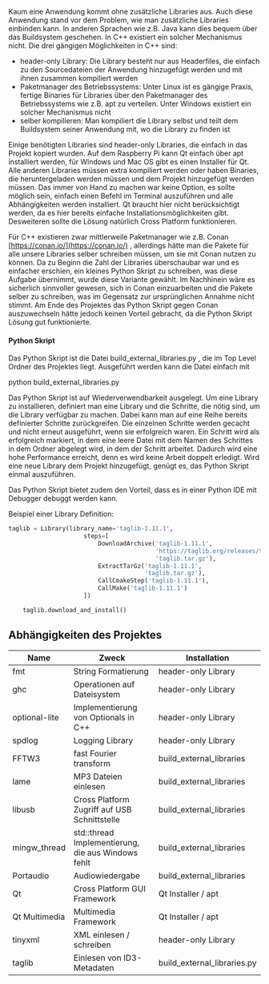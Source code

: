 
Kaum eine Anwendung kommt ohne zusätzliche Libraries aus. Auch diese Anwendung stand vor dem Problem, wie man zusätzliche Libraries einbinden kann. In anderen Sprachen wie z.B. Java kann dies bequem über das Buildsystem geschehen. In C++ existiert ein solcher Mechanismus nicht. Die drei gängigen Möglichkeiten in C++ sind: 

*   header-only Library: Die Library besteht nur aus Headerfiles, die einfach zu den Sourcedateien der Anwendung hinzugefügt werden und mit ihnen zusammen kompiliert werden
*   Paketmanager des Betriebssystems: Unter Linux ist es gängige Praxis, fertige Binaries für Libraries über den Paketmanager des Betriebssystems wie z.B. apt zu verteilen. Unter Windows existiert ein solcher Mechanismus nicht
*   selber kompilieren: Man kompiliert die Library selbst und teilt dem Buildsystem seiner Anwendung mit, wo die Library zu finden ist

Einige benötigten Libraries sind header-only Libraries, die einfach in das Projekt kopiert wurden. Auf dem Raspberry Pi kann Qt einfach über apt installiert werden, für Windows und Mac OS gibt es einen Installer für Qt. Alle anderen Libraries müssen extra kompiliert werden oder haben Binaries, die heruntergeladen werden müssen und dem Projekt hinzugefügt werden müssen. Das immer von Hand zu machen war keine Option, es sollte möglich sein, einfach einen Befehl im Terminal auszuführen und alle Abhängigkeiten werden installiert. Qt braucht hier nicht berücksichtigt werden, da es hier bereits einfache Installationsmöglichkeiten gibt. Desweiteren sollte die Lösung natürlich Cross Platform funktionieren. 

Für C++ existieren zwar mittlerweile Paketmanager wie z.B. Conan [https://conan.io/](https://conan.io/) , allerdings hätte man die Pakete für alle unsere Libraries selber schreiben müssen, um sie mit Conan nutzen zu können. Da zu Beginn die Zahl der Libraries überschaubar war und es einfacher erschien, ein kleines Python Skript zu schreiben, was diese Aufgabe übernimmt, wurde diese Variante gewählt. Im Nachhinein wäre es sicherlich sinnvoller gewesen, sich in Conan einzuarbeiten und die Pakete selber zu schreiben, was im Gegensatz zur ursprünglichen Annahme nicht stimmt. Am Ende des Projektes das Python Skript gegen Conan auszuwechseln hätte jedoch keinen Vorteil gebracht, da die Python Skript Lösung gut funktionierte. 


#### Python Skript

Das Python Skript ist die Datei build_external_libraries.py , die im Top Level Ordner des Projektes liegt. Ausgeführt werden kann die Datei einfach mit 

python build_external_libraries.py

Das Python Skript ist auf Wiederverwendbarkeit ausgelegt. Um eine Library zu installieren, definiert man eine Library und die Schritte, die nötig sind, um die Library verfügbar zu machen. Dabei kann man auf eine Reihe bereits definierter Schritte zurückgreifen. Die einzelnen Schritte werden gecacht und nicht erneut ausgeführt, wenn sie erfolgreich waren. Ein Schritt wird als erfolgreich markiert, in dem eine leere Datei mit dem Namen des Schrittes in dem Ordner abgelegt wird, in dem der Schritt arbeitet. Dadurch wird eine hohe Performance erreicht, denn es wird keine Arbeit doppelt erledigt. Wird eine neue Library dem Projekt hinzugefügt, genügt es, das Python Skript einmal auszuführen. 

Das Python Skript bietet zudem den Vorteil, dass es in einer Python IDE mit Debugger debuggt werden kann. 

Beispiel einer Library Definition: 

```python
taglib = Library(library_name='taglib-1.11.1',
                     steps=[
                         DownloadArchive('taglib-1.11.1',
                                         'https://taglib.org/releases/taglib-1.11.1.tar.gz',
                                         'taglib.tar.gz'),
                         ExtractTarGz('taglib-1.11.1',
                                      'taglib.tar.gz'),
                         CallCmakeStep('taglib-1.11.1'),
                         CallMake('taglib-1.11.1')
                     ])

    taglib.download_and_install()
```


## Abhängigkeiten des Projektes

| Name          | Zweck                                              | Installation                |
|---------------|----------------------------------------------------|-----------------------------|
| fmt           | String Formatierung                                | header-only Library         |
| ghc           | Operationen auf Dateisystem                        | header-only Library         |
| optional-lite | Implementierung von Optionals in C++               | header-only Library         |
| spdlog        | Logging Library                                    | header-only Library         |
| FFTW3         | fast Fourier transform                             | build_external_libraries    |
| lame          | MP3 Dateien einlesen                               | build_external_libraries    |
| libusb        | Cross Platform Zugriff auf USB Schnittstelle       | build_external_libraries    |
| mingw_thread  | std::thread Implementierung, die aus Windows fehlt | build_external_libraries    |
| Portaudio     | Audiowiedergabe                                    | build_external_libraries    |
| Qt            | Cross Platform GUI Framework                       | Qt Installer / apt          |
| Qt Multimedia | Multimedia Framework                               | Qt Installer / apt          |
| tinyxml       | XML einlesen / schreiben                           | header-only Library         |
| taglib        | Einlesen von ID3-Metadaten                         | build_external_libraries.py |